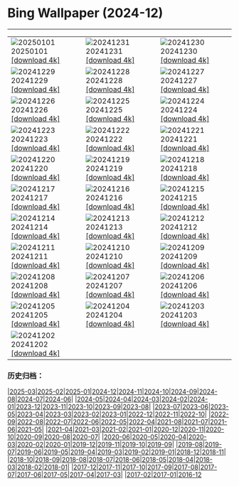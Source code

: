 # Bing Wallpaper (2024-12)
**************

<table><tr><td><img src="https://www.bing.com/th?id=OHR.PolarBearSwim_ZH-CN1000349057_1920x1080.jpg" alt="20250101"> 20250101 <a href="https://www.bing.com/th?id=OHR.PolarBearSwim_ZH-CN1000349057_UHD.jpg">[download 4k]</a></td><td><img src="https://www.bing.com/th?id=OHR.CANYE24_ZH-CN3884754296_1920x1080.jpg" alt="20241231"> 20241231 <a href="https://www.bing.com/th?id=OHR.CANYE24_ZH-CN3884754296_UHD.jpg">[download 4k]</a></td><td><img src="https://www.bing.com/th?id=OHR.MountFieldNP_ZH-CN6004420782_1920x1080.jpg" alt="20241230"> 20241230 <a href="https://www.bing.com/th?id=OHR.MountFieldNP_ZH-CN6004420782_UHD.jpg">[download 4k]</a></td></tr><tr><td><img src="https://www.bing.com/th?id=OHR.BorobudurBells_ZH-CN5291511365_1920x1080.jpg" alt="20241229"> 20241229 <a href="https://www.bing.com/th?id=OHR.BorobudurBells_ZH-CN5291511365_UHD.jpg">[download 4k]</a></td><td><img src="https://www.bing.com/th?id=OHR.CoralTurtle_ZH-CN4771437860_1920x1080.jpg" alt="20241228"> 20241228 <a href="https://www.bing.com/th?id=OHR.CoralTurtle_ZH-CN4771437860_UHD.jpg">[download 4k]</a></td><td><img src="https://www.bing.com/th?id=OHR.LakeBledSnow_ZH-CN4118056813_1920x1080.jpg" alt="20241227"> 20241227 <a href="https://www.bing.com/th?id=OHR.LakeBledSnow_ZH-CN4118056813_UHD.jpg">[download 4k]</a></td></tr><tr><td><img src="https://www.bing.com/th?id=OHR.MouseholeXmas_ZH-CN3079184443_1920x1080.jpg" alt="20241226"> 20241226 <a href="https://www.bing.com/th?id=OHR.MouseholeXmas_ZH-CN3079184443_UHD.jpg">[download 4k]</a></td><td><img src="https://www.bing.com/th?id=OHR.CovadongaWinter_ZH-CN2873340163_1920x1080.jpg" alt="20241225"> 20241225 <a href="https://www.bing.com/th?id=OHR.CovadongaWinter_ZH-CN2873340163_UHD.jpg">[download 4k]</a></td><td><img src="https://www.bing.com/th?id=OHR.SantaSnowglobe_ZH-CN2671421527_1920x1080.jpg" alt="20241224"> 20241224 <a href="https://www.bing.com/th?id=OHR.SantaSnowglobe_ZH-CN2671421527_UHD.jpg">[download 4k]</a></td></tr><tr><td><img src="https://www.bing.com/th?id=OHR.FestivusCranes_ZH-CN2464862059_1920x1080.jpg" alt="20241223"> 20241223 <a href="https://www.bing.com/th?id=OHR.FestivusCranes_ZH-CN2464862059_UHD.jpg">[download 4k]</a></td><td><img src="https://www.bing.com/th?id=OHR.CrystalPier_ZH-CN2256372880_1920x1080.jpg" alt="20241222"> 20241222 <a href="https://www.bing.com/th?id=OHR.CrystalPier_ZH-CN2256372880_UHD.jpg">[download 4k]</a></td><td><img src="https://www.bing.com/th?id=OHR.WinterSolstice2024_ZH-CN2045153949_1920x1080.jpg" alt="20241221"> 20241221 <a href="https://www.bing.com/th?id=OHR.WinterSolstice2024_ZH-CN2045153949_UHD.jpg">[download 4k]</a></td></tr><tr><td><img src="https://www.bing.com/th?id=OHR.SantaClausVillage_ZH-CN1839275027_1920x1080.jpg" alt="20241220"> 20241220 <a href="https://www.bing.com/th?id=OHR.SantaClausVillage_ZH-CN1839275027_UHD.jpg">[download 4k]</a></td><td><img src="https://www.bing.com/th?id=OHR.SibiuRomania_ZH-CN1631942857_1920x1080.jpg" alt="20241219"> 20241219 <a href="https://www.bing.com/th?id=OHR.SibiuRomania_ZH-CN1631942857_UHD.jpg">[download 4k]</a></td><td><img src="https://www.bing.com/th?id=OHR.MorningElephants_ZH-CN1418579765_1920x1080.jpg" alt="20241218"> 20241218 <a href="https://www.bing.com/th?id=OHR.MorningElephants_ZH-CN1418579765_UHD.jpg">[download 4k]</a></td></tr><tr><td><img src="https://www.bing.com/th?id=OHR.ReinefjordenNorway_ZH-CN1198843758_1920x1080.jpg" alt="20241217"> 20241217 <a href="https://www.bing.com/th?id=OHR.ReinefjordenNorway_ZH-CN1198843758_UHD.jpg">[download 4k]</a></td><td><img src="https://www.bing.com/th?id=OHR.SalzburgSnow_ZH-CN0964131994_1920x1080.jpg" alt="20241216"> 20241216 <a href="https://www.bing.com/th?id=OHR.SalzburgSnow_ZH-CN0964131994_UHD.jpg">[download 4k]</a></td><td><img src="https://www.bing.com/th?id=OHR.MisurinaLake_ZH-CN0744434715_1920x1080.jpg" alt="20241215"> 20241215 <a href="https://www.bing.com/th?id=OHR.MisurinaLake_ZH-CN0744434715_UHD.jpg">[download 4k]</a></td></tr><tr><td><img src="https://www.bing.com/th?id=OHR.NorthernHawkOwl_ZH-CN8408027305_1920x1080.jpg" alt="20241214"> 20241214 <a href="https://www.bing.com/th?id=OHR.NorthernHawkOwl_ZH-CN8408027305_UHD.jpg">[download 4k]</a></td><td><img src="https://www.bing.com/th?id=OHR.ChristmasBudapest_ZH-CN8197439971_1920x1080.jpg" alt="20241213"> 20241213 <a href="https://www.bing.com/th?id=OHR.ChristmasBudapest_ZH-CN8197439971_UHD.jpg">[download 4k]</a></td><td><img src="https://www.bing.com/th?id=OHR.WildPoinsettia_ZH-CN7984548709_1920x1080.jpg" alt="20241212"> 20241212 <a href="https://www.bing.com/th?id=OHR.WildPoinsettia_ZH-CN7984548709_UHD.jpg">[download 4k]</a></td></tr><tr><td><img src="https://www.bing.com/th?id=OHR.DolomitesSky_ZH-CN9299967785_1920x1080.jpg" alt="20241211"> 20241211 <a href="https://www.bing.com/th?id=OHR.DolomitesSky_ZH-CN9299967785_UHD.jpg">[download 4k]</a></td><td><img src="https://www.bing.com/th?id=OHR.CornwallSnow_ZH-CN8407245245_1920x1080.jpg" alt="20241210"> 20241210 <a href="https://www.bing.com/th?id=OHR.CornwallSnow_ZH-CN8407245245_UHD.jpg">[download 4k]</a></td><td><img src="https://www.bing.com/th?id=OHR.GuanacosChile_ZH-CN7011761081_1920x1080.jpg" alt="20241209"> 20241209 <a href="https://www.bing.com/th?id=OHR.GuanacosChile_ZH-CN7011761081_UHD.jpg">[download 4k]</a></td></tr><tr><td><img src="https://www.bing.com/th?id=OHR.ReopeningNotreDame_ZH-CN6512133762_1920x1080.jpg" alt="20241208"> 20241208 <a href="https://www.bing.com/th?id=OHR.ReopeningNotreDame_ZH-CN6512133762_UHD.jpg">[download 4k]</a></td><td><img src="https://www.bing.com/th?id=OHR.ArraialdoCabo_ZH-CN6202620711_1920x1080.jpg" alt="20241207"> 20241207 <a href="https://www.bing.com/th?id=OHR.ArraialdoCabo_ZH-CN6202620711_UHD.jpg">[download 4k]</a></td><td><img src="https://www.bing.com/th?id=OHR.GreaterSnow2024_ZH-CN5929129591_1920x1080.jpg" alt="20241206"> 20241206 <a href="https://www.bing.com/th?id=OHR.GreaterSnow2024_ZH-CN5929129591_UHD.jpg">[download 4k]</a></td></tr><tr><td><img src="https://www.bing.com/th?id=OHR.MonoTufa_ZH-CN4998806540_1920x1080.jpg" alt="20241205"> 20241205 <a href="https://www.bing.com/th?id=OHR.MonoTufa_ZH-CN4998806540_UHD.jpg">[download 4k]</a></td><td><img src="https://www.bing.com/th?id=OHR.RhinosKenya_ZH-CN4422118541_1920x1080.jpg" alt="20241204"> 20241204 <a href="https://www.bing.com/th?id=OHR.RhinosKenya_ZH-CN4422118541_UHD.jpg">[download 4k]</a></td><td><img src="https://www.bing.com/th?id=OHR.JaipurFort_ZH-CN3891828158_1920x1080.jpg" alt="20241203"> 20241203 <a href="https://www.bing.com/th?id=OHR.JaipurFort_ZH-CN3891828158_UHD.jpg">[download 4k]</a></td></tr><tr><td><img src="https://www.bing.com/th?id=OHR.SnowMoose_ZH-CN3364979952_1920x1080.jpg" alt="20241202"> 20241202 <a href="https://www.bing.com/th?id=OHR.SnowMoose_ZH-CN3364979952_UHD.jpg">[download 4k]</a></td><td></td><td></td></tr></table>

### 历史归档：

|[2025-03](/../2025-03/2025-03.md)|[2025-02](/../2025-02/2025-02.md)|[2025-01](/../2025-01/2025-01.md)|[2024-12](/2024-12.md)|[2024-11](/../2024-11/2024-11.md)|[2024-10](/../2024-10/2024-10.md)|[2024-09](/../2024-09/2024-09.md)|[2024-08](/../2024-08/2024-08.md)|[2024-07](/../2024-07/2024-07.md)|[2024-06](/../2024-06/2024-06.md)|
|[2024-05](/../2024-05/2024-05.md)|[2024-04](/../2024-04/2024-04.md)|[2024-03](/../2024-03/2024-03.md)|[2024-02](/../2024-02/2024-02.md)|[2024-01](/../2024-01/2024-01.md)|[2023-12](/../2023-12/2023-12.md)|[2023-11](/../2023-11/2023-11.md)|[2023-10](/../2023-10/2023-10.md)|[2023-09](/../2023-09/2023-09.md)|[2023-08](/../2023-08/2023-08.md)|
|[2023-07](/../2023-07/2023-07.md)|[2023-06](/../2023-06/2023-06.md)|[2023-05](/../2023-05/2023-05.md)|[2023-04](/../2023-04/2023-04.md)|[2023-03](/../2023-03/2023-03.md)|[2023-02](/../2023-02/2023-02.md)|[2023-01](/../2023-01/2023-01.md)|[2022-12](/../2022-12/2022-12.md)|[2022-11](/../2022-11/2022-11.md)|[2022-10](/../2022-10/2022-10.md)|
|[2022-09](/../2022-09/2022-09.md)|[2022-08](/../2022-08/2022-08.md)|[2022-07](/../2022-07/2022-07.md)|[2022-06](/../2022-06/2022-06.md)|[2022-05](/../2022-05/2022-05.md)|[2022-04](/../2022-04/2022-04.md)|[2021-08](/../2021-08/2021-08.md)|[2021-07](/../2021-07/2021-07.md)|[2021-06](/../2021-06/2021-06.md)|[2021-05](/../2021-05/2021-05.md)|
|[2021-04](/../2021-04/2021-04.md)|[2021-03](/../2021-03/2021-03.md)|[2021-02](/../2021-02/2021-02.md)|[2021-01](/../2021-01/2021-01.md)|[2020-12](/../2020-12/2020-12.md)|[2020-11](/../2020-11/2020-11.md)|[2020-10](/../2020-10/2020-10.md)|[2020-09](/../2020-09/2020-09.md)|[2020-08](/../2020-08/2020-08.md)|[2020-07](/../2020-07/2020-07.md)|
|[2020-06](/../2020-06/2020-06.md)|[2020-05](/../2020-05/2020-05.md)|[2020-04](/../2020-04/2020-04.md)|[2020-03](/../2020-03/2020-03.md)|[2020-02](/../2020-02/2020-02.md)|[2020-01](/../2020-01/2020-01.md)|[2019-12](/../2019-12/2019-12.md)|[2019-11](/../2019-11/2019-11.md)|[2019-10](/../2019-10/2019-10.md)|[2019-09](/../2019-09/2019-09.md)|
|[2019-08](/../2019-08/2019-08.md)|[2019-07](/../2019-07/2019-07.md)|[2019-06](/../2019-06/2019-06.md)|[2019-05](/../2019-05/2019-05.md)|[2019-04](/../2019-04/2019-04.md)|[2019-03](/../2019-03/2019-03.md)|[2019-02](/../2019-02/2019-02.md)|[2019-01](/../2019-01/2019-01.md)|[2018-12](/../2018-12/2018-12.md)|[2018-11](/../2018-11/2018-11.md)|
|[2018-10](/../2018-10/2018-10.md)|[2018-09](/../2018-09/2018-09.md)|[2018-08](/../2018-08/2018-08.md)|[2018-07](/../2018-07/2018-07.md)|[2018-06](/../2018-06/2018-06.md)|[2018-05](/../2018-05/2018-05.md)|[2018-04](/../2018-04/2018-04.md)|[2018-03](/../2018-03/2018-03.md)|[2018-02](/../2018-02/2018-02.md)|[2018-01](/../2018-01/2018-01.md)|
|[2017-12](/../2017-12/2017-12.md)|[2017-11](/../2017-11/2017-11.md)|[2017-10](/../2017-10/2017-10.md)|[2017-09](/../2017-09/2017-09.md)|[2017-08](/../2017-08/2017-08.md)|[2017-07](/../2017-07/2017-07.md)|[2017-06](/../2017-06/2017-06.md)|[2017-05](/../2017-05/2017-05.md)|[2017-04](/../2017-04/2017-04.md)|[2017-03](/../2017-03/2017-03.md)|
|[2017-02](/../2017-02/2017-02.md)|[2017-01](/../2017-01/2017-01.md)|[2016-12](/../2016-12/2016-12.md)